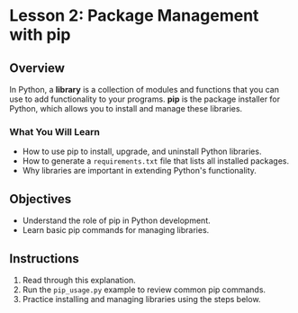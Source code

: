 # Lesson 2: Package Management with pip

## Overview
In Python, a **library** is a collection of modules and functions that you can use to add functionality to your programs. **pip** is the package installer for Python, which allows you to install and manage these libraries.

### What You Will Learn
- How to use pip to install, upgrade, and uninstall Python libraries.
- How to generate a `requirements.txt` file that lists all installed packages.
- Why libraries are important in extending Python's functionality.

## Objectives
- Understand the role of pip in Python development.
- Learn basic pip commands for managing libraries.

## Instructions
1. Read through this explanation.
2. Run the `pip_usage.py` example to review common pip commands.
3. Practice installing and managing libraries using the steps below.
